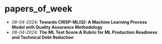 # papers_of_week

* *08-04-2024*: **Towards CRISP-ML(Q): A Machine Learning Process Model
with Quality Assurance Methodology**
* *08-04-2024*: **The ML Test Score:A Rubric for ML Production Readiness and Technical Debt Reduction**
